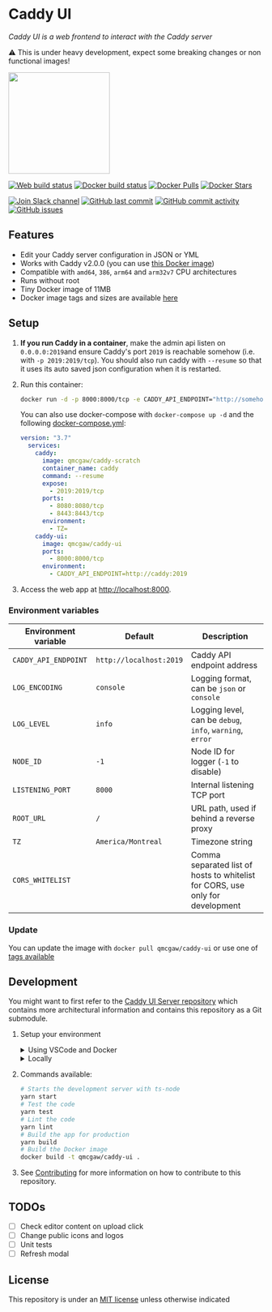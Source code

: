 # Caddy UI

*Caddy UI is a web frontend to interact with the Caddy server*

⚠️ This is under heavy development, expect some breaking changes or non functional images!

<img height="200" src="https://raw.githubusercontent.com/qdm12/caddy-ui/main/title.svg">

[![Web build status](https://github.com/qdm12/caddy-ui/workflows/Docker%20build/badge.svg)](https://github.com/qdm12/caddy-ui/actions?query=workflow%3A%22Docker+build%22)
[![Docker build status](https://github.com/qdm12/caddy-ui-server/workflows/Buildx%20latest/badge.svg)](https://github.com/qdm12/caddy-ui-server/actions?query=workflow%3A%22Buildx+latest%22)
[![Docker Pulls](https://img.shields.io/docker/pulls/qmcgaw/caddy-ui.svg)](https://hub.docker.com/r/qmcgaw/caddy-ui)
[![Docker Stars](https://img.shields.io/docker/stars/qmcgaw/caddy-ui.svg)](https://hub.docker.com/r/qmcgaw/caddy-ui)

[![Join Slack channel](https://img.shields.io/badge/slack-@qdm12-yellow.svg?logo=slack)](https://join.slack.com/t/qdm12/shared_invite/enQtOTE0NjcxNTM1ODc5LTYyZmVlOTM3MGI4ZWU0YmJkMjUxNmQ4ODQ2OTAwYzMxMTlhY2Q1MWQyOWUyNjc2ODliNjFjMDUxNWNmNzk5MDk)
[![GitHub last commit](https://img.shields.io/github/last-commit/qdm12/caddy-ui.svg)](https://github.com/qdm12/caddy-ui/issues)
[![GitHub commit activity](https://img.shields.io/github/commit-activity/y/qdm12/caddy-ui.svg)](https://github.com/qdm12/caddy-ui/issues)
[![GitHub issues](https://img.shields.io/github/issues/qdm12/caddy-ui.svg)](https://github.com/qdm12/caddy-ui/issues)

## Features

- Edit your Caddy server configuration in JSON or YML
- Works with Caddy v2.0.0 (you can use [this Docker image](https://github.com/qdm12/caddy-scratch))
- Compatible with `amd64`, `386`, `arm64` and `arm32v7` CPU architectures
- Runs without root
- Tiny Docker image of 11MB
- Docker image tags and sizes are available [here](https://hub.docker.com/r/qmcgaw/caddy-ui/tags)

## Setup

1. **If you run Caddy in a container**, make the admin api listen on `0.0.0.0:2019`and ensure Caddy's port `2019` is reachable somehow (i.e. with `-p 2019:2019/tcp`). You should also run caddy with `--resume` so that it uses its auto saved json configuration when it is restarted.
1. Run this container:

    ```sh
    docker run -d -p 8000:8000/tcp -e CADDY_API_ENDPOINT="http://somehost:2019" qmcgaw/caddy-ui
    ```

    You can also use docker-compose with `docker-compose up -d` and the following [docker-compose.yml](https://github.com/qdm12/caddy-ui/blob/master/docker-compose.yml):

    ```yml
    version: "3.7"
      services:
        caddy:
          image: qmcgaw/caddy-scratch
          container_name: caddy
          command: --resume
          expose:
            - 2019:2019/tcp
          ports:
            - 8080:8080/tcp
            - 8443:8443/tcp
          environment:
            - TZ=
        caddy-ui:
          image: qmcgaw/caddy-ui
          ports:
            - 8000:8000/tcp
          environment:
            - CADDY_API_ENDPOINT=http://caddy:2019
    ```

1. Access the web app at [http://localhost:8000](http://localhost:8000).

### Environment variables

| Environment variable | Default | Description |
| --- | --- | --- |
| `CADDY_API_ENDPOINT` | `http://localhost:2019` | Caddy API endpoint address |
| `LOG_ENCODING` | `console` | Logging format, can be `json` or `console` |
| `LOG_LEVEL` | `info` | Logging level, can be `debug`, `info`, `warning`, `error` |
| `NODE_ID` | `-1` | Node ID for logger (`-1` to disable) |
| `LISTENING_PORT` | `8000` | Internal listening TCP port |
| `ROOT_URL` | `/` | URL path, used if behind a reverse proxy |
| `TZ` | `America/Montreal` | Timezone string |
| `CORS_WHITELIST` |  | Comma separated list of hosts to whitelist for CORS, use only for development |

### Update

You can update the image with `docker pull qmcgaw/caddy-ui` or use one of [tags available](https://hub.docker.com/r/qmcgaw/caddy-ui/tags)

## Development

You might want to first refer to the [Caddy UI Server repository](https://github.com/qdm12/caddy-ui-server) which contains more architectural information and contains this repository as a Git submodule.

1. Setup your environment

    <details><summary>Using VSCode and Docker</summary><p>

    1. Install [Docker](https://docs.docker.com/install/)
       - On Windows, share a drive with Docker Desktop and have the project on that partition
       - On OSX, share your project directory with Docker Desktop
    1. With [Visual Studio Code](https://code.visualstudio.com/download), install the [remote containers extension](https://marketplace.visualstudio.com/items?itemName=ms-vscode-remote.remote-containers)
    1. In Visual Studio Code, press on `F1` and select `Remote-Containers: Open Folder in Container...`
    1. Your dev environment is ready to go!... and it's running in a container :+1:

    </p></details>

    <details><summary>Locally</summary><p>

    Install [Nodejs](https://nodejs.org/en/download/) and [Docker](https://www.docker.com/products/docker-desktop), with eventually [yarn](https://classic.yarnpkg.com/en/docs/install/)

    </p></details>

1. Commands available:

    ```sh
    # Starts the development server with ts-node
    yarn start
    # Test the code
    yarn test
    # Lint the code
    yarn lint
    # Build the app for production
    yarn build
    # Build the Docker image
    docker build -t qmcgaw/caddy-ui .
    ```

1. See [Contributing](.github/CONTRIBUTING.md) for more information on how to contribute to this repository.

## TODOs

- [ ] Check editor content on upload click
- [ ] Change public icons and logos
- [ ] Unit tests
- [ ] Refresh modal

## License

This repository is under an [MIT license](https://github.com/qdm12/caddy-ui/master/license) unless otherwise indicated
